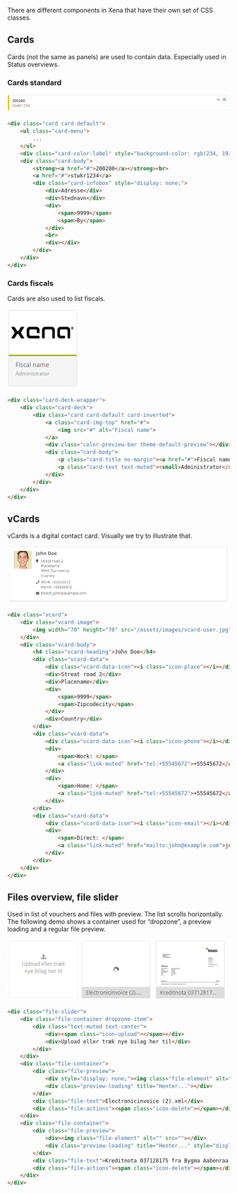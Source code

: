 
There are different components in Xena that have their own set of CSS classes.

## Cards

Cards (not the same as panels) are used to contain data. Especially used in Status overviews.

### Cards standard

![Standard card](../Images/StyleGuide/component_card.PNG)

```html
<div class="card card-default">
    <ul class="card-menu">
        ...
    </ul>
    <div class="card-color-label" style="background-color: rgb(234, 193, 0);"></div>
    <div class="card-body">
        <strong><a href="#">200280</a></strong><br>
        <a href="#">stwkr1234</a>
        <div class="card-infobox" style="display: none;">
            <div>Adresse</div>
            <div>Stednavn</div>
            <div>
                <span>9999</span>
                <span>By</span>
            </div>
            <br>
            <div></div>
        </div>
    </div>
</div>
```

### Cards fiscals

Cards are also used to list fiscals.

![Fiscal card](../Images/StyleGuide/component_card-fiscal.PNG)

```html
<div class="card-deck-wrapper">
    <div class="card-deck">
        <div class="card card-default card-inverted">
            <a class="card-img-top" href="#">
                <img src="#" alt="Fiscal name">
            </a>
            <div class="color-preview-bar theme-default-preview"></div>
            <div class="card-body">
                <p class="card-title no-margin"><a href="#">Fiscal name</a></p>
                <p class="card-text text-muted"><small>Administrator</small></p>
            </div>
        </div>
    </div>
</div>
```


## vCards

vCards is a digital contact card. Visually we try to illustrate that.

![VCard](../Images/StyleGuide/component_vcard.PNG)

```html
<div class="vcard">
    <div class="vcard-image">
        <img width="70" height="70" src="/assets/images/vcard-user.jpg" alt="John Doe">
    </div>
    <div class="vcard-body">
        <h4 class="vcard-heading">John Doe</h4>
        <div class="vcard-data">
            <div class="vcard-data-icon"><i class="icon-place"></i></div>
            <div>Streat road 2</div>
            <div>Placename</div>
            <div>
                <span>9999</span>
                <span>Zipcodecity</span>
            </div>
            <div>Country</div>
        </div>
        <div class="vcard-data">
            <div class="vcard-data-icon"><i class="icon-phone"></i></div>
            <div>
                <span>Work: </span>
                <a class="link-muted" href="tel:+55545672">+55545672</a>
            </div>
            <div>
                <span>Home: </span>
                <a class="link-muted" href="tel:+55545672">+55545672</a>
            </div>
        </div>
        <div class="vcard-data">
            <div class="vcard-data-icon"><i class="icon-email"></i></div>
            <div>
                <span>Direct: </span>
                <a class="link-muted" href="mailto:john@example.com">john@example.com</a>
            </div>
        </div>
    </div>
</div>
```

## Files overview, file slider

Used in list of vouchers and files with preview. The list scrolls horizontally. The following demo shows a container used for “dropzone”, a preview loading and a regular file preview.

![Card](../Images/StyleGuide/component_filelist.PNG)

```html
<div class="file-slider">
    <div class="file-container dropzone-item">
        <div class="text-muted text-center">
            <div><span class="icon-upload"></span></div>
            <div>Upload eller træk nye bilag her til</div>
        </div>
    </div>
    <div class="file-container">
        <div class="file-preview">
            <div style="display: none;"><img class="file-element" alt="" src=""></div>
            <div class="preview-loading" title="Henter..."></div>
        </div>
        <div class="file-text">Electronicinvoice (2).xml</div>
        <div class="file-actions"><span class="icon-delete"></span></div>
    </div>
    <div class="file-container">
        <div class="file-preview">
            <div><img class="file-element" alt="" src=""></div>
            <div class="preview-loading" title="Henter..." style="display: none;"></div>
        </div>
        <div class="file-text">Kreditnota 037128175 fra Bygma Aabenraa.xml</div>
        <div class="file-actions"><span class="icon-delete"></span></div>
    </div>
</div>
```
